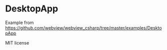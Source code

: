 # DesktopApp
Example from https://github.com/webview/webview_csharp/tree/master/examples/DesktopApp

MIT license
